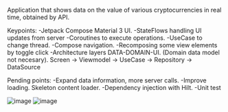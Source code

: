 Application that shows data on the value of various cryptocurrencies in real time, obtained by API.

Keypoints:
-Jetpack Compose Material 3 UI.
-StateFlows handling UI updates from server
-Coroutines to execute operations.
-UseCase to change thread.
-Compose navigation. 
-Recomposing some view elements by toggle click
-Architecture layers DATA-DOMAIN-UI. (Domain data model not necesary).  Screen -> Viewmodel -> UseCase -> Repository -> DataSource

Pending points:
-Expand data information, more server calls.
-Improve loading. Skeleton content loader.
-Dependency injection with Hilt.
-Unit test


![image](https://github.com/mesonerodroid/CryptoInformer/assets/26088162/8962dc5d-6427-49b9-9525-e2c5740e1133)      ![image](https://github.com/mesonerodroid/CryptoInformer/assets/26088162/9e52c006-05cf-4219-9268-df480e43bf6f)






